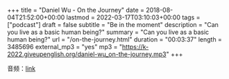 +++
title = "Daniel Wu - On the Journey"
date = 2018-08-04T21:52:00+00:00
lastmod = 2022-03-17T03:10:03+00:00
tags = ["podcast"]
draft = false
subtitle = "Be in the moment"
description = "Can you live as a basic human being?"
summary = "Can you live as a basic human being?"
url = "/on-the-journey.html"
duration = "00:03:37"
length = 3485696
external_mp3 = "yes"
mp3 = "https://k-2022.giveupenglish.org/daniel-wu_on-the-journey.mp3"
+++

音频：[link](https://k-2022.giveupenglish.org/daniel-wu_on-the-journey.mp3)